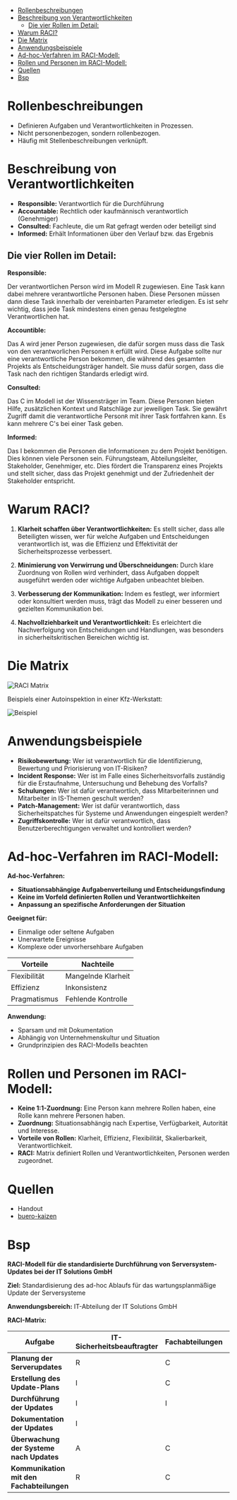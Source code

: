 <!--toc:start-->

- [Rollenbeschreibungen](#rollenbeschreibungen)
- [Beschreibung von Verantwortlichkeiten](#beschreibung-von-verantwortlichkeiten)
  - [Die vier Rollen im Detail:](#die-vier-rollen-im-detail)
- [Warum RACI?](#warum-raci)
- [Die Matrix](#die-matrix)
- [Anwendungsbeispiele](#anwendungsbeispiele)
- [Ad-hoc-Verfahren im RACI-Modell:](#ad-hoc-verfahren-im-raci-modell)
- [Rollen und Personen im RACI-Modell:](#rollen-und-personen-im-raci-modell)
- [Quellen](#quellen)
- [Bsp](#bsp)
<!--toc:end-->

# Rollenbeschreibungen

- Definieren Aufgaben und Verantwortlichkeiten in Prozessen.
- Nicht personenbezogen, sondern rollenbezogen.
- Häufig mit Stellenbeschreibungen verknüpft.

# Beschreibung von Verantwortlichkeiten

- **Responsible:** Verantwortlich für die Durchführung
- **Accountable:** Rechtlich oder kaufmännisch verantwortlich (Genehmiger)
- **Consulted:** Fachleute, die um Rat gefragt werden oder beteiligt sind
- **Informed:** Erhält Informationen über den Verlauf bzw. das Ergebnis

## Die vier Rollen im Detail:

**Responsible:**

Der verantwortlichen Person wird im Modell R zugewiesen.
Eine Task kann dabei mehrere verantwortliche Personen haben.
Diese Personen müssen dann diese Task innerhalb der vereinbarten Parameter erledigen.
Es ist sehr wichtig, dass jede Task mindestens einen genau festgelegtne Verantwortlichen hat.

**Accountible:**

Das A wird jener Person zugewiesen, die dafür sorgen muss dass die Task von den verantworlichen Personen `R` erfüllt wird.
Diese Aufgabe sollte nur eine verantwortliche Person bekommen, die während des gesamten Projekts als Entscheidungsträger handelt.
Sie muss dafür sorgen, dass die Task nach den richtigen Standards erledigt wird.

**Consulted:**

Das C im Modell ist der Wissensträger im Team.
Diese Personen bieten Hilfe, zusätzlichen Kontext und Ratschläge zur jeweiligen Task.
Sie gewährt Zugriff damit die verantwortliche Person`R` mit ihrer Task fortfahren kann.
Es kann mehrere C's bei einer Task geben.

**Informed:**

Das I bekommen die Personen die Informationen zu dem Projekt benötigen.
Dies können viele Personen sein.
Führungsteam, Abteilungsleiter, Stakeholder, Genehmiger, etc.
Dies fördert die Transparenz eines Projekts und stellt sicher, dass das Projekt genehmigt und der Zufriedenheit der Stakeholder entspricht.

# Warum RACI?

1. **Klarheit schaffen über Verantwortlichkeiten:** Es stellt sicher, dass alle Beteiligten wissen, wer für welche Aufgaben und Entscheidungen verantwortlich ist, was die Effizienz und Effektivität der Sicherheitsprozesse verbessert.

2. **Minimierung von Verwirrung und Überschneidungen:** Durch klare Zuordnung von Rollen wird verhindert, dass Aufgaben doppelt ausgeführt werden oder wichtige Aufgaben unbeachtet bleiben.

3. **Verbesserung der Kommunikation:** Indem es festlegt, wer informiert oder konsultiert werden muss, trägt das Modell zu einer besseren und gezielten Kommunikation bei.

4. **Nachvollziehbarkeit und Verantwortlichkeit:** Es erleichtert die Nachverfolgung von Entscheidungen und Handlungen, was besonders in sicherheitskritischen Bereichen wichtig ist.

# Die Matrix

![RACI Matrix](./img/6.2_RACI_Modell/01_raci-methode-matrix-diagramm-buero-kaizen.jpg)

Beispiels einer Autoinspektion in einer Kfz-Werkstatt:

![Beispiel](./img/6.2_RACI_Modell/02_example.png)

# Anwendungsbeispiele

- **Risikobewertung:** Wer ist verantwortlich für die Identifizierung, Bewertung und Priorisierung von IT-Risiken?
- **Incident Response:** Wer ist im Falle eines Sicherheitsvorfalls zuständig für die Erstaufnahme, Untersuchung und Behebung des Vorfalls?
- **Schulungen:** Wer ist dafür verantwortlich, dass Mitarbeiterinnen und Mitarbeiter in IS-Themen geschult werden?
- **Patch-Management:** Wer ist dafür verantwortlich, dass Sicherheitspatches für Systeme und Anwendungen eingespielt werden?
- **Zugriffskontrolle:** Wer ist dafür verantwortlich, dass Benutzerberechtigungen verwaltet und kontrolliert werden?

# Ad-hoc-Verfahren im RACI-Modell:

**Ad-hoc-Verfahren:**

- **Situationsabhängige Aufgabenverteilung und Entscheidungsfindung**
- **Keine im Vorfeld definierten Rollen und Verantwortlichkeiten**
- **Anpassung an spezifische Anforderungen der Situation**

**Geeignet für:**

- Einmalige oder seltene Aufgaben
- Unerwartete Ereignisse
- Komplexe oder unvorhersehbare Aufgaben

| Vorteile     | Nachteile          |
| ------------ | ------------------ |
| Flexibilität | Mangelnde Klarheit |
| Effizienz    | Inkonsistenz       |
| Pragmatismus | Fehlende Kontrolle |

**Anwendung:**

- Sparsam und mit Dokumentation
- Abhängig von Unternehmenskultur und Situation
- Grundprinzipien des RACI-Modells beachten

# Rollen und Personen im RACI-Modell:

- **Keine 1:1-Zuordnung:** Eine Person kann mehrere Rollen haben, eine Rolle kann mehrere Personen haben.
- **Zuordnung:** Situationsabhängig nach Expertise, Verfügbarkeit, Autorität und Interesse.
- **Vorteile von Rollen:** Klarheit, Effizienz, Flexibilität, Skalierbarkeit, Verantwortlichkeit.
- **RACI:** Matrix definiert Rollen und Verantwortlichkeiten, Personen werden zugeordnet.

# Quellen

- Handout
- [buero-kaizen](https://www.buero-kaizen.de/raci-matrix-diagramm-erklaerung-und-vorlagen/)

# Bsp

**RACI-Modell für die standardisierte Durchführung von Serversystem-Updates bei der IT Solutions GmbH**

**Ziel:** Standardisierung des ad-hoc Ablaufs für das wartungsplanmäßige Update der Serversysteme

**Anwendungsbereich:** IT-Abteilung der IT Solutions GmbH

**RACI-Matrix:**

| Aufgabe                                   | IT-Sicherheitsbeauftragter | Fachabteilungen | Systembetreuer | Geschäftsführung | IT-Leitung |
| ----------------------------------------- | -------------------------- | --------------- | -------------- | ---------------- | ---------- |
| **Planung der Serverupdates**             | R                          | C               | I              | I                | A          |
| **Erstellung des Update-Plans**           | I                          | C               | R              | A                | I          |
| **Durchführung der Updates**              | I                          | I               | R              | A                | I          |
| **Dokumentation der Updates**             | I                          |                 | R              | A                |            |
| **Überwachung der Systeme nach Updates**  | A                          | C               | R              |                  |            |
| **Kommunikation mit den Fachabteilungen** | R                          | C               |                |                  | A          |
